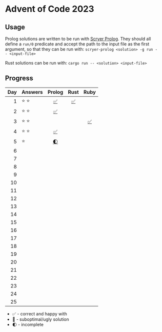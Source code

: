 # Advent of Code 2023

## Usage

Prolog solutions are written to be run with [Scryer Prolog](https://github.com/mthom/scryer-prolog). They should all define a `run/0` predicate and accept the path to the input file as the first argument, so that they can be run with: `scryer-prolog <solution> -g run -- <input-file>`

Rust solutions can be run with: `cargo run -- <solution> <input-file>`

## Progress

|  Day | Answers       |               Prolog                |               Rust                |               Ruby                |
| ---: | ------------- | :---------------------------------: | :-------------------------------: | :-------------------------------: |
|    1 | :star: :star: |  [:white_check_mark:](src/day1.pl)  | [:white_check_mark:](src/day1.rs) |                                   |
|    2 | :star: :star: |  [:white_check_mark:](src/day2.pl)  |                                   |                                   |
|    3 | :star: :star: |                                     |                                   | [:white_check_mark:](src/day3.rb) |
|    4 | :star: :star: |  [:white_check_mark:](src/day4.pl)  |                                   |                                   |
|    5 | :star:        | [:first_quarter_moon:](src/day5.pl) |                                   |                                   |
|    6 |               |                                     |                                   |                                   |
|    7 |               |                                     |                                   |                                   |
|    8 |               |                                     |                                   |                                   |
|    9 |               |                                     |                                   |                                   |
|   10 |               |                                     |                                   |                                   |
|   11 |               |                                     |                                   |                                   |
|   12 |               |                                     |                                   |                                   |
|   13 |               |                                     |                                   |                                   |
|   14 |               |                                     |                                   |                                   |
|   15 |               |                                     |                                   |                                   |
|   16 |               |                                     |                                   |                                   |
|   17 |               |                                     |                                   |                                   |
|   18 |               |                                     |                                   |                                   |
|   19 |               |                                     |                                   |                                   |
|   20 |               |                                     |                                   |                                   |
|   21 |               |                                     |                                   |                                   |
|   22 |               |                                     |                                   |                                   |
|   23 |               |                                     |                                   |                                   |
|   24 |               |                                     |                                   |                                   |
|   25 |               |                                     |                                   |                                   |

- :white_check_mark: - correct and happy with
- :thinking: - suboptimal/ugly solution
- :first_quarter_moon: - incomplete
